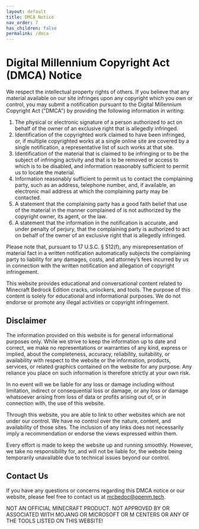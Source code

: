 ```yaml
---
layout: default
title: DMCA Notice
nav_order: 7
has_children: false
permalink: /dmca
---
```


# Digital Millennium Copyright Act (DMCA) Notice

We respect the intellectual property rights of others. If you believe that any material available on our site infringes upon any copyright which you own or control, you may submit a notification pursuant to the Digital Millennium Copyright Act ("DMCA") by providing the following information in writing:

1. The physical or electronic signature of a person authorized to act on behalf of the owner of an exclusive right that is allegedly infringed.
2. Identification of the copyrighted work claimed to have been infringed, or, if multiple copyrighted works at a single online site are covered by a single notification, a representative list of such works at that site.
3. Identification of the material that is claimed to be infringing or to be the subject of infringing activity and that is to be removed or access to which is to be disabled, and information reasonably sufficient to permit us to locate the material.
4. Information reasonably sufficient to permit us to contact the complaining party, such as an address, telephone number, and, if available, an electronic mail address at which the complaining party may be contacted.
5. A statement that the complaining party has a good faith belief that use of the material in the manner complained of is not authorized by the copyright owner, its agent, or the law.
6. A statement that the information in the notification is accurate, and under penalty of perjury, that the complaining party is authorized to act on behalf of the owner of an exclusive right that is allegedly infringed.

Please note that, pursuant to 17 U.S.C. § 512(f), any misrepresentation of material fact in a written notification automatically subjects the complaining party to liability for any damages, costs, and attorney’s fees incurred by us in connection with the written notification and allegation of copyright infringement.

This website provides educational and conversational content related to Minecraft Bedrock Edition cracks, unlockers, and tools. The purpose of this content is solely for educational and informational purposes. We do not endorse or promote any illegal activities or copyright infringement.

## Disclaimer

The information provided on this website is for general informational purposes only. While we strive to keep the information up to date and correct, we make no representations or warranties of any kind, express or implied, about the completeness, accuracy, reliability, suitability, or availability with respect to the website or the information, products, services, or related graphics contained on the website for any purpose. Any reliance you place on such information is therefore strictly at your own risk.

In no event will we be liable for any loss or damage including without limitation, indirect or consequential loss or damage, or any loss or damage whatsoever arising from loss of data or profits arising out of, or in connection with, the use of this website.

Through this website, you are able to link to other websites which are not under our control. We have no control over the nature, content, and availability of those sites. The inclusion of any links does not necessarily imply a recommendation or endorse the views expressed within them.

Every effort is made to keep the website up and running smoothly. However, we take no responsibility for, and will not be liable for, the website being temporarily unavailable due to technical issues beyond our control.

## Contact Us

If you have any questions or concerns regarding this DMCA notice or our website, please feel free to contact us at [mcbedoc@openm.tech](mailto:mcbedoc@openm.tech).

NOT AN OFFICIAL MINECRAFT PRODUCT. NOT APPROVED BY OR ASSOCIATED WITH MOJANG OR MICROSOFT OR M CENTERS OR ANY OF THE TOOLS LISTED ON THIS WEBSITE!
